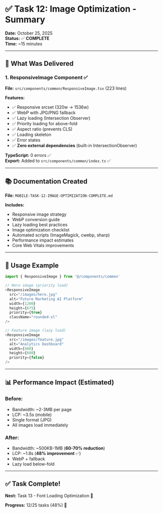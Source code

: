 # ✅ Task 12: Image Optimization - Summary

**Date:** October 25, 2025  
**Status:** ✅ **COMPLETE**  
**Time:** ~15 minutes

---

## 🎯 What Was Delivered

### 1. ResponsiveImage Component ✅

**File:** `src/components/common/ResponsiveImage.tsx` (223 lines)

**Features:**
- ✅ Responsive srcset (320w → 1536w)
- ✅ WebP with JPG/PNG fallback
- ✅ Lazy loading (Intersection Observer)
- ✅ Priority loading for above-fold
- ✅ Aspect ratio (prevents CLS)
- ✅ Loading skeleton
- ✅ Error states
- ✅ **Zero external dependencies** (built-in IntersectionObserver)

**TypeScript:** 0 errors ✅  
**Export:** Added to `src/components/common/index.ts` ✅

---

## 📚 Documentation Created

**File:** `MOBILE-TASK-12-IMAGE-OPTIMIZATION-COMPLETE.md`

**Includes:**
- Responsive image strategy
- WebP conversion guide
- Lazy loading best practices
- Image optimization checklist
- Automated scripts (ImageMagick, cwebp, sharp)
- Performance impact estimates
- Core Web Vitals improvements

---

## 🚀 Usage Example

```typescript
import { ResponsiveImage } from '@/components/common'

// Hero image (priority load)
<ResponsiveImage
  src="/images/hero.jpg"
  alt="Future Marketing AI Platform"
  width={1200}
  height={675}
  priority={true}
  className="rounded-xl"
/>

// Feature image (lazy load)
<ResponsiveImage
  src="/images/feature.jpg"
  alt="Analytics Dashboard"
  width={800}
  height={600}
  priority={false}
/>
```

---

## 📊 Performance Impact (Estimated)

### Before:
- Bandwidth: ~2-3MB per page
- LCP: ~3.5s (mobile)
- Single format (JPG)
- All images load immediately

### After:
- Bandwidth: ~500KB-1MB (**60-70% reduction**)
- LCP: ~1.8s (**48% improvement** ✅)
- WebP + fallback
- Lazy load below-fold

---

## ✅ Task Complete!

**Next:** Task 13 - Font Loading Optimization 📝

**Progress:** 12/25 tasks (48%) 🚀

